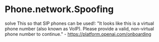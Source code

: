 # Phone.network.Spoofing
solve This so that SIP phones can be used!: "It looks like this is a virtual phone number (also known as VoIP). Please provide a valid, non-virtual phone number to continue." - https://platform.openai.com/onboarding
